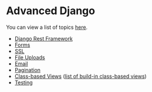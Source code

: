 
# Advanced Django

You can view a list of topics [here](https://docs.djangoproject.com/en/3.0/topics/).

- [Django Rest Framework](http://www.django-rest-framework.org/#example)
- [Forms](https://docs.djangoproject.com/en/3.0/topics/forms/)
- [SSL](https://docs.djangoproject.com/en/1.11/topics/security/#ssl-https)
- [File Uploads](https://docs.djangoproject.com/en/1.11/topics/http/file-uploads/)
- [Email](https://docs.djangoproject.com/en/1.11/topics/email/)
- [Pagination](https://docs.djangoproject.com/en/1.11/topics/pagination/)
- [Class-based Views](https://docs.djangoproject.com/en/1.11/topics/class-based-views/) ([list of build-in class-based views](https://docs.djangoproject.com/en/1.11/ref/class-based-views/))
- [Testing](https://docs.djangoproject.com/en/1.11/topics/testing/)
